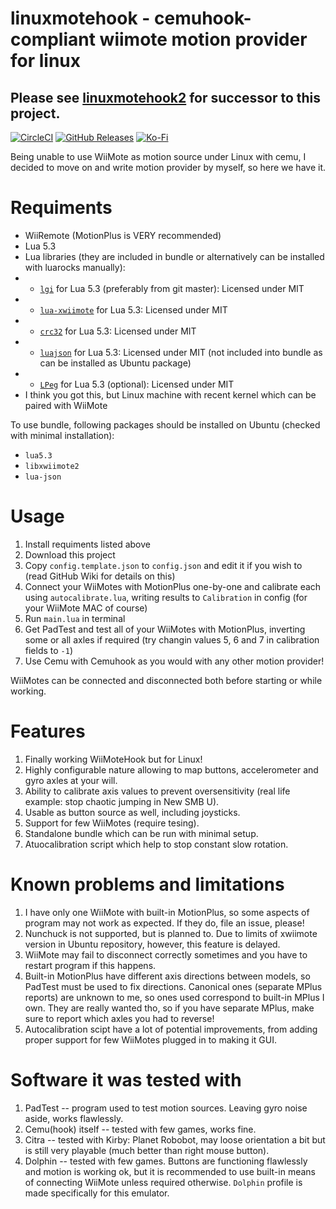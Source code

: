 # linuxmotehook - cemuhook-compliant wiimote motion provider for linux
## Please see [linuxmotehook2](https://github.com/v1993/linuxmotehook2) for successor to this project.
[![CircleCI](https://img.shields.io/circleci/build/github/v1993/linuxmotehook)](https://circleci.com/gh/v1993/linuxmotehook)
[![GitHub Releases](https://img.shields.io/github/downloads/v1993/linuxmotehook/latest/total)](https://github.com/v1993/linuxmotehook/releases/latest)
[![Ko-Fi](https://img.shields.io/badge/sponsor-Ko--Fi-brightgreen)](https://ko-fi.com/v19930312)

Being unable to use WiiMote as motion source under Linux with cemu, I decided to move on and write motion provider by myself, so here we have it.

# Requiments

* WiiRemote (MotionPlus is VERY recommended)
* Lua 5.3
* Lua libraries (they are included in bundle or alternatively can be installed with luarocks manually):
* * [`lgi`](https://github.com/pavouk/lgi) for Lua 5.3 (preferably from git master): Licensed under MIT
* * [`lua-xwiimote`](https://github.com/v1993/lua-xwiimote) for Lua 5.3: Licensed under MIT
* * [`crc32`](https://luarocks.org/modules/hjelmeland/crc32) for Lua 5.3: Licensed under MIT
* * [`luajson`](https://github.com/harningt/luajson) for Lua 5.3: Licensed under MIT (not included into bundle as can be installed as Ubuntu package)
* * [`LPeg`](https://luarocks.org/modules/gvvaughan/lpeg) for Lua 5.3 (optional): Licensed under MIT
* I think you got this, but Linux machine with recent kernel which can be paired with WiiMote

To use bundle, following packages should be installed on Ubuntu (checked with minimal installation):

* `lua5.3`
* `libxwiimote2`
* `lua-json`

# Usage

1. Install requiments listed above
2. Download this project
3. Copy `config.template.json` to `config.json` and edit it if you wish to (read GitHub Wiki for details on this)
4. Connect your WiiMotes with MotionPlus one-by-one and calibrate each using `autocalibrate.lua`, writing results to `Calibration` in config (for your WiiMote MAC of course)
5. Run `main.lua` in terminal
6. Get PadTest and test all of your WiiMotes with MotionPlus, inverting some or all axles if required (try changin values 5, 6 and 7 in calibration fields to `-1`)
7. Use Cemu with Cemuhook as you would with any other motion provider!

WiiMotes can be connected and disconnected both before starting or while working.

# Features

1. Finally working WiiMoteHook but for Linux!
2. Highly configurable nature allowing to map buttons, accelerometer and gyro axles at your will.
3. Ability to calibrate axis values to prevent oversensitivity (real life example: stop chaotic jumping in New SMB U).
4. Usable as button source as well, including joysticks.
5. Support for few WiiMotes (require tesing).
6. Standalone bundle which can be run with minimal setup.
7. Atuocalibration script which help to stop constant slow rotation.

# Known problems and limitations

1. I have only one WiiMote with built-in MotionPlus, so some aspects of program may not work as expected. If they do, file an issue, please!
2. Nunchuck is not supported, but is planned to. Due to limits of xwiimote version in Ubuntu repository, however, this feature is delayed.
3. WiiMote may fail to disconnect correctly sometimes and you have to restart program if this happens.
4. Built-in MotionPlus have different axis directions between models, so PadTest must be used to fix directions.
Canonical ones (separate MPlus reports) are unknown to me, so ones used correspond to built-in MPlus I own.
They are really wanted tho, so if you have separate MPlus, make sure to report which axles you had to reverse!
5. Autocalibration scipt have a lot of potential improvements, from adding proper support for few WiiMotes plugged in to making it GUI.

# Software it was tested with

1. PadTest -- program used to test motion sources. Leaving gyro noise aside, works flawlessly.
2. Cemu(hook) itself -- tested with few games, works fine.
3. Citra -- tested with Kirby: Planet Robobot, may loose orientation a bit but is still very playable (much better than right mouse button).
4. Dolphin -- tested with few games. Buttons are functioning flawlessly and motion is working ok, but it is recommended to use built-in means
of connecting WiiMote unless required otherwise. `Dolphin` profile is made specifically for this emulator.

